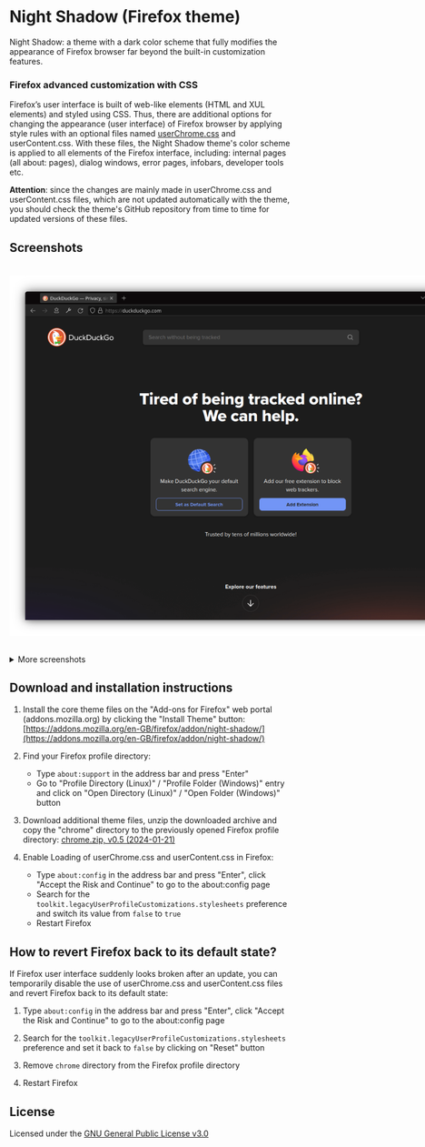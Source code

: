 # Night Shadow (Firefox theme)

Night Shadow: a theme with a dark color scheme that fully modifies the appearance of Firefox browser far beyond the built-in customization features.

### Firefox advanced customization with CSS

Firefox’s user interface is built of web-like elements (HTML and XUL elements) and styled using CSS. Thus, there are additional options for changing the appearance (user interface) of Firefox browser by applying style rules with an optional files named [userChrome.css](https://www.userchrome.org/) and userContent.css. With these files, the Night Shadow theme's color scheme is applied to all elements of the Firefox interface, including: internal pages (all about: pages), dialog windows, error pages, infobars, developer tools etc.

**Attention**: since the changes are mainly made in userChrome.css and userContent.css files, which are not updated automatically with the theme, you should check the theme's GitHub repository from time to time for updated versions of these files.

## Screenshots

<img src="screenshots/0215506.png" alt="Night Shadow: a theme with a dark color scheme that fully modifies the appearance of Firefox browser far beyond the built-in customization features" style="display: inline-block; margin: 20px 0 30px 0; max-width: 850px">

<details>
<summary>More screenshots</summary>
<img src="screenshots/0215547.png" alt="Night Shadow: a theme with a dark color scheme that fully modifies the appearance of Firefox browser far beyond the built-in customization features" style="display: inline-block; margin: 20px 0 30px 0; max-width: 850px">

<img src="screenshots/0215937.png" alt="Night Shadow: a theme with a dark color scheme that fully modifies the appearance of Firefox browser far beyond the built-in customization features" style="display: inline-block; margin: 20px 0 30px 0; max-width: 850px">

<img src="screenshots/0210040.png" alt="Night Shadow: a theme with a dark color scheme that fully modifies the appearance of Firefox browser far beyond the built-in customization features" style="display: inline-block; margin: 20px 0 30px 0; max-width: 850px">

<img src="screenshots/0210119.png" alt="Night Shadow: a theme with a dark color scheme that fully modifies the appearance of Firefox browser far beyond the built-in customization features" style="display: inline-block; margin: 20px 0 30px 0; max-width: 850px">

<img src="screenshots/0210144.png" alt="Night Shadow: a theme with a dark color scheme that fully modifies the appearance of Firefox browser far beyond the built-in customization features" style="display: inline-block; margin: 20px 0 30px 0; max-width: 850px">

<img src="screenshots/0210223.png" alt="Night Shadow: a theme with a dark color scheme that fully modifies the appearance of Firefox browser far beyond the built-in customization features" style="display: inline-block; margin: 20px 0 30px 0; max-width: 850px">

<img src="screenshots/0210335.png" alt="Night Shadow: a theme with a dark color scheme that fully modifies the appearance of Firefox browser far beyond the built-in customization features" style="display: inline-block; margin: 20px 0 30px 0; max-width: 850px">

<img src="screenshots/0210413.png" alt="Night Shadow: a theme with a dark color scheme that fully modifies the appearance of Firefox browser far beyond the built-in customization features" style="display: inline-block; margin: 20px 0 30px 0; max-width: 850px">

<img src="screenshots/0210446.png" alt="Night Shadow: a theme with a dark color scheme that fully modifies the appearance of Firefox browser far beyond the built-in customization features" style="display: inline-block; margin: 20px 0 30px 0; max-width: 850px">

<img src="screenshots/0210508.png" alt="Night Shadow: a theme with a dark color scheme that fully modifies the appearance of Firefox browser far beyond the built-in customization features" style="display: inline-block; margin: 20px 0 30px 0; max-width: 850px">

<img src="screenshots/0210947.png" alt="Night Shadow: a theme with a dark color scheme that fully modifies the appearance of Firefox browser far beyond the built-in customization features" style="display: inline-block; margin: 20px 0 30px 0; max-width: 850px">

<img src="screenshots/0211011.png" alt="Night Shadow: a theme with a dark color scheme that fully modifies the appearance of Firefox browser far beyond the built-in customization features" style="display: inline-block; margin: 20px 0 30px 0; max-width: 850px">

<img src="screenshots/0211027.png" alt="Night Shadow: a theme with a dark color scheme that fully modifies the appearance of Firefox browser far beyond the built-in customization features" style="display: inline-block; margin: 20px 0 30px 0; max-width: 850px">
</details>

## Download and installation instructions

1. Install the core theme files on the "Add-ons for Firefox" web portal (addons.mozilla.org) by clicking the "Install Theme" button: [https://addons.mozilla.org/en-GB/firefox/addon/night-shadow/](https://addons.mozilla.org/en-GB/firefox/addon/night-shadow/)

2. Find your Firefox profile directory:
    - Type `about:support` in the address bar and press "Enter"
    - Go to "Profile Directory (Linux)" / "Profile Folder (Windows)" entry and click on "Open Directory (Linux)" / "Open Folder (Windows)" button

3. Download additional theme files, unzip the downloaded archive and copy the "chrome" directory to the previously opened Firefox profile directory: [chrome.zip, v0.5 (2024-01-21)](https://github.com/serhiyguryev/night-shadow-theme/releases/download/v0.5/chrome.zip)

4. Enable Loading of userChrome.css and userContent.css in Firefox:
    - Type `about:config` in the address bar and press "Enter", click "Accept the Risk and Continue" to go to the about:config page
    - Search for the `toolkit.legacyUserProfileCustomizations.stylesheets` preference and switch its value from `false` to `true`
    - Restart Firefox

## How to revert Firefox back to its default state?

If Firefox user interface suddenly looks broken after an update, you can temporarily disable the use of userChrome.css and userContent.css files and revert Firefox back to its default state:

1. Type `about:config` in the address bar and press "Enter", click "Accept the Risk and Continue" to go to the about:config page

2. Search for the `toolkit.legacyUserProfileCustomizations.stylesheets` preference and set it back to `false` by clicking on "Reset" button

3. Remove `chrome` directory from the Firefox profile directory

4. Restart Firefox

## License

Licensed under the [GNU General Public License v3.0](https://github.com/serhiyguryev/night-shadow-theme/blob/main/LICENSE)
